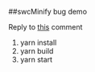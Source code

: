 ##swcMinify bug demo

Reply to [this](https://github.com/vercel/next.js/discussions/30237#discussioncomment-2698551) comment

1. yarn install
2. yarn build
3. yarn start
